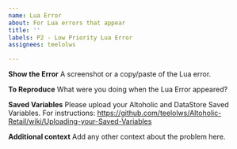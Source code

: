 ```yaml
---
name: Lua Error
about: For Lua errors that appear
title: ''
labels: P2 - Low Priority Lua Error
assignees: teelolws

---
```


**Show the Error**
A screenshot or a copy/paste of the Lua error.

**To Reproduce**
What were you doing when the Lua Error appeared?

**Saved Variables**
Please upload your Altoholic and DataStore Saved Variables. For instructions: https://github.com/teelolws/Altoholic-Retail/wiki/Uploading-your-Saved-Variables

**Additional context**
Add any other context about the problem here.
